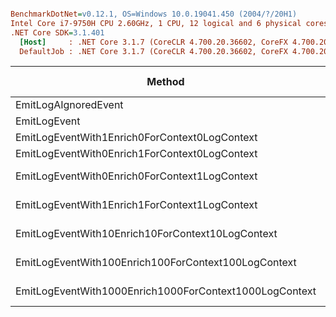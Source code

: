 ``` ini

BenchmarkDotNet=v0.12.1, OS=Windows 10.0.19041.450 (2004/?/20H1)
Intel Core i7-9750H CPU 2.60GHz, 1 CPU, 12 logical and 6 physical cores
.NET Core SDK=3.1.401
  [Host]     : .NET Core 3.1.7 (CoreCLR 4.700.20.36602, CoreFX 4.700.20.37001), X64 RyuJIT
  DefaultJob : .NET Core 3.1.7 (CoreCLR 4.700.20.36602, CoreFX 4.700.20.37001), X64 RyuJIT


```
|                                                 Method |          Mean |        Error |       StdDev |    Ratio | RatioSD |   Gen 0 |  Gen 1 | Gen 2 | Allocated |
|------------------------------------------------------- |--------------:|-------------:|-------------:|---------:|--------:|--------:|-------:|------:|----------:|
|                                   EmitLogAIgnoredEvent |      13.29 ns |     0.290 ns |     0.443 ns |     1.00 |    0.00 |       - |      - |     - |         - |
|                                           EmitLogEvent |     621.94 ns |    12.377 ns |    11.578 ns |    47.53 |    2.38 |  0.0582 |      - |     - |     368 B |
|          EmitLogEventWith1Enrich0ForContext0LogContext |     674.86 ns |    11.932 ns |    11.161 ns |    51.57 |    2.50 |  0.0668 |      - |     - |     424 B |
|          EmitLogEventWith0Enrich1ForContext0LogContext |     670.51 ns |    12.771 ns |    13.665 ns |    50.94 |    2.43 |  0.0582 |      - |     - |     368 B |
|          EmitLogEventWith0Enrich0ForContext1LogContext |   1,172.76 ns |    22.709 ns |    29.528 ns |    88.64 |    4.94 |  0.1564 |      - |     - |     984 B |
|          EmitLogEventWith1Enrich1ForContext1LogContext |   1,330.54 ns |    26.040 ns |    27.863 ns |   101.10 |    5.06 |  0.1640 |      - |     - |    1040 B |
|       EmitLogEventWith10Enrich10ForContext10LogContext |   6,352.91 ns |   110.007 ns |   102.900 ns |   485.44 |   22.35 |  1.2054 | 0.0076 |     - |    7584 B |
|    EmitLogEventWith100Enrich100ForContext100LogContext |  12,524.90 ns |   224.647 ns |   210.135 ns |   957.31 |   50.46 |  2.6245 | 0.0458 |     - |   16560 B |
| EmitLogEventWith1000Enrich1000ForContext1000LogContext | 116,829.37 ns | 1,472.616 ns | 1,377.486 ns | 8,927.28 |  401.48 | 25.2686 | 4.1504 |     - |  158985 B |
